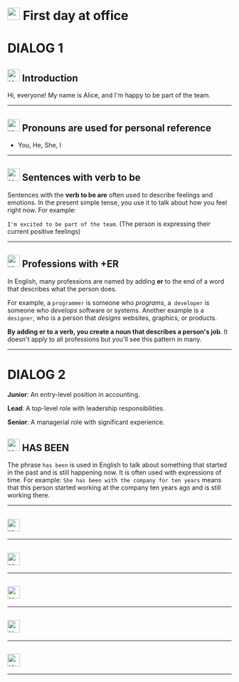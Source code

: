 # <img width="28" height="28" src="https://img.icons8.com/emoji/28/united-kingdom-emoji.png" alt="united-kingdom-emoji"/> First day at office

# DIALOG 1

## <img width="28" height="28" src="https://img.icons8.com/emoji/28/united-kingdom-emoji.png" alt="united-kingdom-emoji"/> Introduction

Hi, everyone! My name is Alice, and I'm happy to be part of the team.

---

## <img width="28" height="28" src="https://img.icons8.com/emoji/28/united-kingdom-emoji.png" alt="united-kingdom-emoji"/> Pronouns are used for personal reference

- You, He, She, I

---

## <img width="28" height="28" src="https://img.icons8.com/emoji/28/united-kingdom-emoji.png" alt="united-kingdom-emoji"/> Sentences with verb to be

Sentences with the **verb to be are** often used to describe feelings and emotions. In the present simple tense, you use it to talk about how you feel right now. For example:

`I'm excited to be part of the team`. (The person is expressing their current positive feelings)

---

## <img width="28" height="28" src="https://img.icons8.com/emoji/28/united-kingdom-emoji.png" alt="united-kingdom-emoji"/> Professions with +ER

In English, many professions are named by adding **er** to the end of a word that describes what the person does.

For example, a `programmer` is someone who *programs*, a` developer` is someone who *develops* software or systems. Another example is a `designer`, who is a person that *designs* websites, graphics, or products.

**By adding er to a verb, you create a noun that describes a person's job**. It doesn't apply to all professions but you'll see this pattern in many.

---

# DIALOG 2

**Junior**: An entry-level position in accounting.

**Lead**: A top-level role with leadership responsibilities.

**Senior**: A managerial role with significant experience.


## <img width="28" height="28" src="https://img.icons8.com/emoji/28/united-kingdom-emoji.png" alt="united-kingdom-emoji"/> HAS BEEN

The phrase `has been` is used in English to talk about something that started in the past and is still happening now. It is often used with expressions of time. For example: `She has been with the company for ten years` means that this person started working at the company ten years ago and is still working there.

---

## <img width="28" height="28" src="https://img.icons8.com/emoji/28/united-kingdom-emoji.png" alt="united-kingdom-emoji"/>

---
## <img width="28" height="28" src="https://img.icons8.com/emoji/28/united-kingdom-emoji.png" alt="united-kingdom-emoji"/>

---

## <img width="28" height="28" src="https://img.icons8.com/emoji/28/united-kingdom-emoji.png" alt="united-kingdom-emoji"/>

---
## <img width="28" height="28" src="https://img.icons8.com/emoji/28/united-kingdom-emoji.png" alt="united-kingdom-emoji"/>

---

## <img width="28" height="28" src="https://img.icons8.com/emoji/28/united-kingdom-emoji.png" alt="united-kingdom-emoji"/>

---
